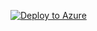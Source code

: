 [![Deploy to Azure](https://aka.ms/deploytoazurebutton)](https://portal.azure.com/#create/Microsoft.Template/uri/https%3A%2F%2Fraw.githubusercontent.com%2Fjacobludriks%2Ftf2server%2Fmaster%2Fazuredeploy.json)